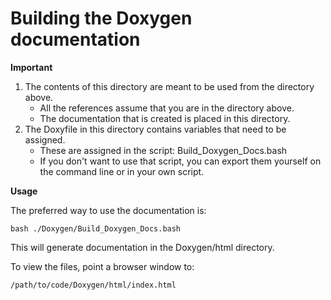 # Building the Doxygen documentation

**Important**

1.  The contents of this directory are meant to be used from the directory above. 
    * All the references assume that you are in the directory above.
    * The documentation that is created is placed in this directory.
2.  The Doxyfile in this directory contains variables that need to be assigned.
    * These are assigned in the script:  Build\_Doxygen\_Docs.bash
    * If you don't want to use that script, you can export them 
      yourself on the command line or in your own script.

**Usage**

The preferred way to use the documentation is:


```
bash ./Doxygen/Build_Doxygen_Docs.bash
```

This will generate documentation in the Doxygen/html directory.

To view the files, point a browser window to:

```
/path/to/code/Doxygen/html/index.html
```

